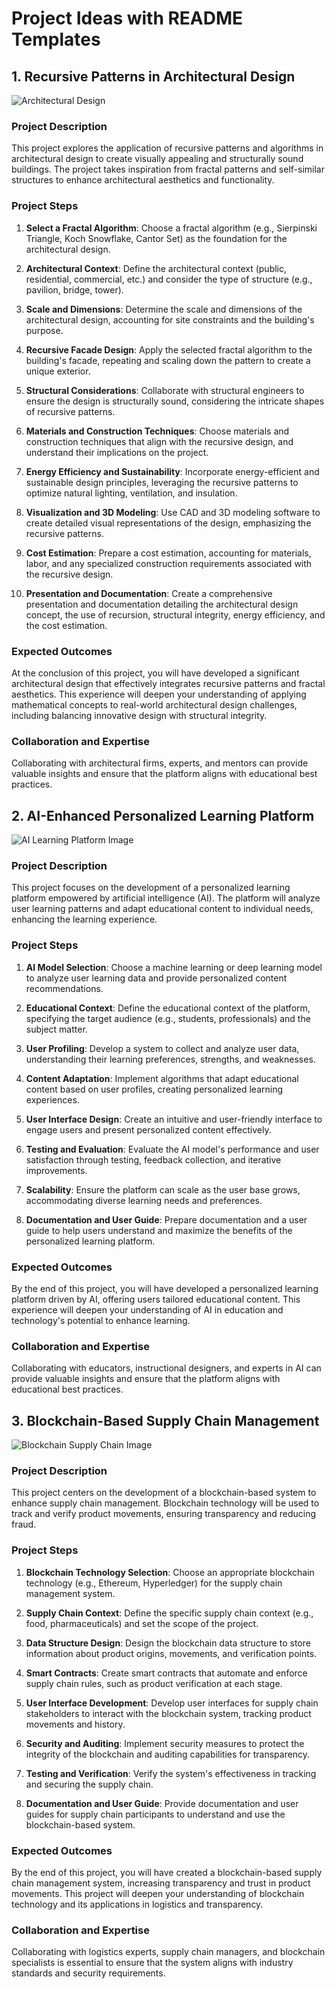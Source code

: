 # Project Ideas with README Templates

## 1. Recursive Patterns in Architectural Design

![Architectural Design](./images/architectural-design.jpeg)

### Project Description

This project explores the application of recursive patterns and algorithms in architectural design to create visually appealing and structurally sound buildings. The project takes inspiration from fractal patterns and self-similar structures to enhance architectural aesthetics and functionality.

### Project Steps

1. **Select a Fractal Algorithm**: Choose a fractal algorithm (e.g., Sierpinski Triangle, Koch Snowflake, Cantor Set) as the foundation for the architectural design.

2. **Architectural Context**: Define the architectural context (public, residential, commercial, etc.) and consider the type of structure (e.g., pavilion, bridge, tower).

3. **Scale and Dimensions**: Determine the scale and dimensions of the architectural design, accounting for site constraints and the building's purpose.

4. **Recursive Facade Design**: Apply the selected fractal algorithm to the building's facade, repeating and scaling down the pattern to create a unique exterior.

5. **Structural Considerations**: Collaborate with structural engineers to ensure the design is structurally sound, considering the intricate shapes of recursive patterns.

6. **Materials and Construction Techniques**: Choose materials and construction techniques that align with the recursive design, and understand their implications on the project.

7. **Energy Efficiency and Sustainability**: Incorporate energy-efficient and sustainable design principles, leveraging the recursive patterns to optimize natural lighting, ventilation, and insulation.

8. **Visualization and 3D Modeling**: Use CAD and 3D modeling software to create detailed visual representations of the design, emphasizing the recursive patterns.

9. **Cost Estimation**: Prepare a cost estimation, accounting for materials, labor, and any specialized construction requirements associated with the recursive design.

10. **Presentation and Documentation**: Create a comprehensive presentation and documentation detailing the architectural design concept, the use of recursion, structural integrity, energy efficiency, and the cost estimation.

### Expected Outcomes

At the conclusion of this project, you will have developed a significant architectural design that effectively integrates recursive patterns and fractal aesthetics. This experience will deepen your understanding of applying mathematical concepts to real-world architectural design challenges, including balancing innovative design with structural integrity.

### Collaboration and Expertise

Collaborating with architectural firms, experts, and mentors can provide valuable insights and ensure that the platform aligns with educational best practices.

## 2. AI-Enhanced Personalized Learning Platform

![AI Learning Platform Image](Image_URL_Goes_Here)

### Project Description

This project focuses on the development of a personalized learning platform empowered by artificial intelligence (AI). The platform will analyze user learning patterns and adapt educational content to individual needs, enhancing the learning experience.

### Project Steps

1. **AI Model Selection**: Choose a machine learning or deep learning model to analyze user learning data and provide personalized content recommendations.

2. **Educational Context**: Define the educational context of the platform, specifying the target audience (e.g., students, professionals) and the subject matter.

3. **User Profiling**: Develop a system to collect and analyze user data, understanding their learning preferences, strengths, and weaknesses.

4. **Content Adaptation**: Implement algorithms that adapt educational content based on user profiles, creating personalized learning experiences.

5. **User Interface Design**: Create an intuitive and user-friendly interface to engage users and present personalized content effectively.

6. **Testing and Evaluation**: Evaluate the AI model's performance and user satisfaction through testing, feedback collection, and iterative improvements.

7. **Scalability**: Ensure the platform can scale as the user base grows, accommodating diverse learning needs and preferences.

8. **Documentation and User Guide**: Prepare documentation and a user guide to help users understand and maximize the benefits of the personalized learning platform.

### Expected Outcomes

By the end of this project, you will have developed a personalized learning platform driven by AI, offering users tailored educational content. This experience will deepen your understanding of AI in education and technology's potential to enhance learning.

### Collaboration and Expertise

Collaborating with educators, instructional designers, and experts in AI can provide valuable insights and ensure that the platform aligns with educational best practices.

## 3. Blockchain-Based Supply Chain Management

![Blockchain Supply Chain Image](Image_URL_Goes_Here)

### Project Description

This project centers on the development of a blockchain-based system to enhance supply chain management. Blockchain technology will be used to track and verify product movements, ensuring transparency and reducing fraud.

### Project Steps

1. **Blockchain Technology Selection**: Choose an appropriate blockchain technology (e.g., Ethereum, Hyperledger) for the supply chain management system.

2. **Supply Chain Context**: Define the specific supply chain context (e.g., food, pharmaceuticals) and set the scope of the project.

3. **Data Structure Design**: Design the blockchain data structure to store information about product origins, movements, and verification points.

4. **Smart Contracts**: Create smart contracts that automate and enforce supply chain rules, such as product verification at each stage.

5. **User Interface Development**: Develop user interfaces for supply chain stakeholders to interact with the blockchain system, tracking product movements and history.

6. **Security and Auditing**: Implement security measures to protect the integrity of the blockchain and auditing capabilities for transparency.

7. **Testing and Verification**: Verify the system's effectiveness in tracking and securing the supply chain.

8. **Documentation and User Guide**: Provide documentation and user guides for supply chain participants to understand and use the blockchain-based system.

### Expected Outcomes

By the end of this project, you will have created a blockchain-based supply chain management system, increasing transparency and trust in product movements. This project will deepen your understanding of blockchain technology and its applications in logistics and transparency.

### Collaboration and Expertise

Collaborating with logistics experts, supply chain managers, and blockchain specialists is essential to ensure that the system aligns with industry standards and security requirements.
